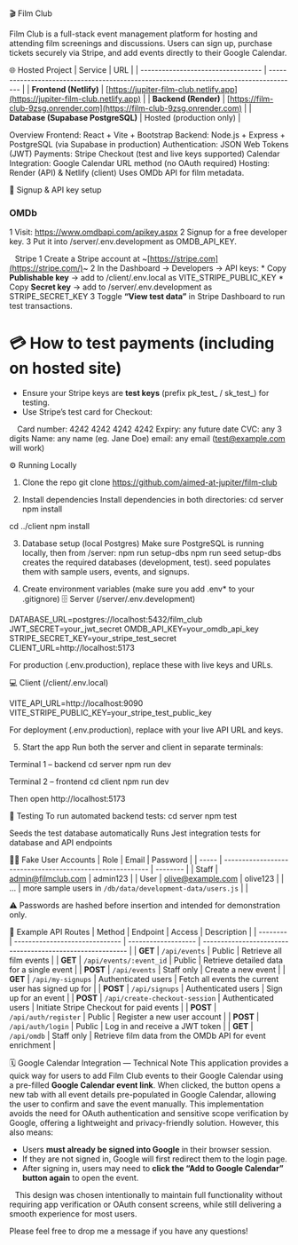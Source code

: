 🎬 Film Club

Film Club is a full-stack event management platform for hosting and attending film screenings and discussions.
Users can sign up, purchase tickets securely via Stripe, and add events directly to their Google Calendar.

🌐 Hosted Project
| Service | URL |
| ---------------------------------- | -------------------------------------------------------------------------------------- |
| **Frontend (Netlify)** | [https://jupiter-film-club.netlify.app](https://jupiter-film-club.netlify.app) |
| **Backend (Render)** | [https://film-club-9zsg.onrender.com](https://film-club-9zsg.onrender.com) |
| **Database (Supabase PostgreSQL)** | Hosted (production only) |

Overview
Frontend: React + Vite + Bootstrap
Backend: Node.js + Express + PostgreSQL (via Supabase in production)
Authentication: JSON Web Tokens (JWT)
Payments: Stripe Checkout (test and live keys supported)
Calendar Integration: Google Calendar URL method (no OAuth required)
Hosting: Render (API) & Netlify (client)
Uses OMDb API for film metadata.

🔑 Signup & API key setup
### OMDb
1 Visit: https://www.omdbapi.com/apikey.aspx
2 Signup for a free developer key.
3 Put it into /server/.env.development as OMDB_API_KEY.

⠀Stripe
1 Create a Stripe account at ~[https://stripe.com](https://stripe.com/)~
2 In the Dashboard → Developers → API keys:
	* Copy **Publishable key** → add to /client/.env.local as VITE_STRIPE_PUBLIC_KEY
	* Copy **Secret key** → add to /server/.env.development as STRIPE_SECRET_KEY
3 Toggle **“View test data”** in Stripe Dashboard to run test transactions.

# 💳 How to test payments (including on hosted site)
* Ensure your Stripe keys are **test keys** (prefix pk_test_ / sk_test_) for testing.
* Use Stripe’s test card for Checkout:

⠀
Card number: 4242 4242 4242 4242
Expiry: any future date
CVC: any 3 digits
Name: any name (eg. Jane Doe)
email: any email (test@example.com will work)


⚙️ Running Locally

1. Clone the repo
   git clone https://github.com/aimed-at-jupiter/film-club

2. Install dependencies
   Install dependencies in both directories:
   cd server
   npm install

cd ../client
npm install

3. Database setup (local Postgres)
   Make sure PostgreSQL is running locally, then from /server:
   npm run setup-dbs
   npm run seed
   setup-dbs creates the required databases (development, test).
   seed populates them with sample users, events, and signups.

4. Create environment variables (make sure you add .env* to your .gitignore)
   🗄️ Server (/server/.env.development)

DATABASE_URL=postgres://localhost:5432/film_club
JWT_SECRET=your_jwt_secret
OMDB_API_KEY=your_omdb_api_key
STRIPE_SECRET_KEY=your_stripe_test_secret
CLIENT_URL=http://localhost:5173

For production (.env.production), replace these with live keys and URLs.

💻 Client (/client/.env.local)

VITE_API_URL=http://localhost:9090
VITE_STRIPE_PUBLIC_KEY=your_stripe_test_public_key

For deployment (.env.production), replace with your live API URL and keys.

5. Start the app
Run both the server and client in separate terminals:

Terminal 1 – backend
cd server
npm run dev

Terminal 2 – frontend
cd client
npm run dev

Then open http://localhost:5173

🧪 Testing
To run automated backend tests:
cd server
npm test

Seeds the test database automatically
Runs Jest integration tests for database and API endpoints

👩‍💻 Fake User Accounts
| Role | Email | Password |
| ----- | --------------------------------------------------------- | -------- |
| Staff | [admin@filmclub.com](mailto:admin@filmclub.com) | admin123 |
| User | [olive@example.com](mailto:olive@example.com) | olive123 |
| … | more sample users in `/db/data/development-data/users.js` | |

⚠️ Passwords are hashed before insertion and intended for demonstration only.

🧾 Example API Routes
| Method | Endpoint | Access | Description |
| -------- | ------------------------------ | ------------------- | --------------------------------------------------------- |
| **GET** | `/api/events` | Public | Retrieve all film events |
| **GET** | `/api/events/:event_id` | Public | Retrieve detailed data for a single event |
| **POST** | `/api/events` | Staff only | Create a new event |
| **GET** | `/api/my-signups` | Authenticated users | Fetch all events the current user has signed up for |
| **POST** | `/api/signups` | Authenticated users | Sign up for an event |
| **POST** | `/api/create-checkout-session` | Authenticated users | Initiate Stripe Checkout for paid events |
| **POST** | `/api/auth/register` | Public | Register a new user account |
| **POST** | `/api/auth/login` | Public | Log in and receive a JWT token |
| **GET** | `/api/omdb` | Staff only | Retrieve film data from the OMDb API for event enrichment |

🗓️ Google Calendar Integration — Technical Note
This application provides a quick way for users to add Film Club events to their Google Calendar using a pre-filled **Google Calendar event link**. When clicked, the button opens a new tab with all event details pre-populated in Google Calendar, allowing the user to confirm and save the event manually.
This implementation avoids the need for OAuth authentication and sensitive scope verification by Google, offering a lightweight and privacy-friendly solution. However, this also means:
* Users **must already be signed into Google** in their browser session.
* If they are not signed in, Google will first redirect them to the login page.
* After signing in, users may need to **click the “Add to Google Calendar” button again** to open the event.

⠀This design was chosen intentionally to maintain full functionality without requiring app verification or OAuth consent screens, while still delivering a smooth experience for most users.

Please feel free to drop me a message if you have any questions!
